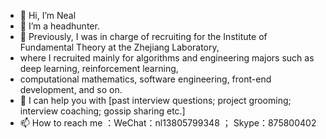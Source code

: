 - 👋 Hi, I’m Neal
- 👀 I’m a headhunter.
- 🌱 Previously, I was in charge of recruiting for the Institute of Fundamental Theory at the Zhejiang Laboratory,
- where I recruited mainly for algorithms and engineering majors such as deep learning, reinforcement learning,
- computational mathematics, software engineering, front-end development, and so on.
- 💞️ I can help you with [past interview questions; project grooming; interview coaching; gossip sharing etc.]
- 📫 How to reach me ：WeChat：nl13805799348 ； Skype：875800402

<!---
Neal12332/Neal12332 is a ✨ special ✨ repository because its `README.md` (this file) appears on your GitHub profile.
You can click the Preview link to take a look at your changes.
--->

<!--
**Exely/Exely** is a ✨ _special_ ✨ repository because its `README.md` (this file) appears on your GitHub profile.






<p align="center">
<a href="https://github.com/Exely">
  <img height="180em" src="https://github-readme-stats-eight-theta.vercel.app/api?username=Exely&show_icons=true&theme=vue&include_all_commits=true&count_private=true"/>
  <img height="180em" src="https://github-readme-stats-eight-theta.vercel.app/api/top-langs/?username=Exely&layout=compact&langs_count=8&theme=vue&count_private=true"/>
</a>
</p>
